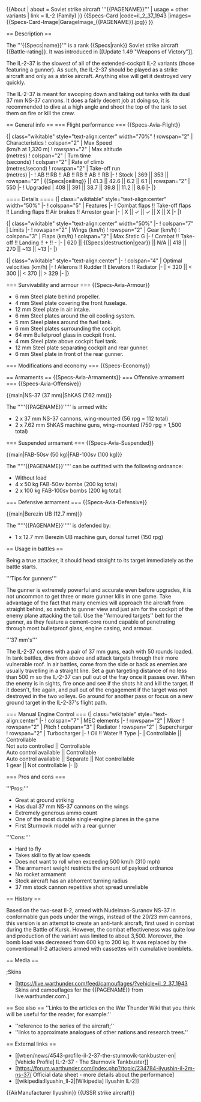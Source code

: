 {{About
| about = Soviet strike aircraft '''{{PAGENAME}}'''
| usage = other variants
| link = IL-2 (Family)
}}
{{Specs-Card
|code=il_2_37_1943
|images={{Specs-Card-Image|GarageImage_{{PAGENAME}}.jpg}}
}}

== Description ==
<!-- ''In the description, the first part should be about the history of and the creation and combat usage of the aircraft, as well as its key features. In the second part, tell the reader about the aircraft in the game. Insert a screenshot of the vehicle, so that if the novice player does not remember the vehicle by name, he will immediately understand what kind of vehicle the article is talking about.'' -->
The '''{{Specs|name}}''' is a rank {{Specs|rank}} Soviet strike aircraft {{Battle-rating}}. It was introduced in [[Update 1.49 "Weapons of Victory"]].

The IL-2-37 is the slowest of all of the extended-cockpit IL-2 variants (those featuring a gunner). As such, the IL-2-37 should be played as a strike aircraft and only as a strike aircraft. Anything else will get it destroyed very quickly.

The IL-2-37 is meant for swooping down and taking out tanks with its dual 37 mm NS-37 cannons. It does a fairly decent job at doing so, it is recommended to dive at a high angle and shoot the top of the tank to set them on fire or kill the crew.

== General info ==
=== Flight performance ===
{{Specs-Avia-Flight}}
<!-- ''Describe how the aircraft behaves in the air. Speed, manoeuvrability, acceleration and allowable loads - these are the most important characteristics of the vehicle.'' -->

{| class="wikitable" style="text-align:center" width="70%"
! rowspan="2" | Characteristics
! colspan="2" | Max Speed<br>(km/h at 1,320 m)
! rowspan="2" | Max altitude<br>(metres)
! colspan="2" | Turn time<br>(seconds)
! colspan="2" | Rate of climb<br>(metres/second)
! rowspan="2" | Take-off run<br>(metres)
|-
! AB !! RB !! AB !! RB !! AB !! RB
|-
! Stock
| 369 || 353 || rowspan="2" | {{Specs|ceiling}} || 41.3 || 42.6 || 6.2 || 6.1 || rowspan="2" | 550
|-
! Upgraded
| 408 || 391 || 38.7 || 39.8 || 11.2 || 8.6
|-
|}

==== Details ====
{| class="wikitable" style="text-align:center" width="50%"
|-
! colspan="5" | Features
|-
! Combat flaps !! Take-off flaps !! Landing flaps !! Air brakes !! Arrestor gear
|-
| X || ✓ || ✓ || X || X     <!-- ✓ -->
|-
|}

{| class="wikitable" style="text-align:center" width="50%"
|-
! colspan="7" | Limits
|-
! rowspan="2" | Wings (km/h)
! rowspan="2" | Gear (km/h)
! colspan="3" | Flaps (km/h)
! colspan="2" | Max Static G
|-
! Combat !! Take-off !! Landing !! + !! -
|-
| 620 <!-- {{Specs|destruction|body}} --> || {{Specs|destruction|gear}} || N/A || 418 || 270 || ~13 || ~13
|-
|}

{| class="wikitable" style="text-align:center"
|-
! colspan="4" | Optimal velocities (km/h)
|-
! Ailerons !! Rudder !! Elevators !! Radiator
|-
| < 320 || < 300 || < 370 || > 329
|-
|}

=== Survivability and armour ===
{{Specs-Avia-Armour}}
<!-- ''Examine the survivability of the aircraft. Note how vulnerable the structure is and how secure the pilot is, whether the fuel tanks are armoured, etc. Describe the armour, if there is any, and also mention the vulnerability of other critical aircraft systems.'' -->
* 6 mm Steel plate behind propeller.
* 4 mm Steel plate covering the front fuselage.
* 12 mm Steel plate in air intake.
* 6 mm Steel plates around the oil cooling system.
* 5 mm Steel plates around the fuel tank.
* 6 mm Steel plates surrounding the cockpit.
* 64 mm Bulletproof glass in cockpit front.
* 4 mm Steel plate above cockpit fuel tank.
* 12 mm Steel plate separating cockpit and rear gunner.
* 6 mm Steel plate in front of the rear gunner.

=== Modifications and economy ===
{{Specs-Economy}}

== Armaments ==
{{Specs-Avia-Armaments}}
=== Offensive armament ===
{{Specs-Avia-Offensive}}
<!-- ''Describe the offensive armament of the aircraft, if any. Describe how effective the cannons and machine guns are in a battle, and also what belts or drums are better to use. If there is no offensive weaponry, delete this subsection.'' -->
{{main|NS-37 (37 mm)|ShKAS (7.62 mm)}}

The '''''{{PAGENAME}}''''' is armed with:

* 2 x 37 mm NS-37 cannons, wing-mounted (56 rpg = 112 total)
* 2 x 7.62 mm ShKAS machine guns, wing-mounted (750 rpg = 1,500 total)

=== Suspended armament ===
{{Specs-Avia-Suspended}}
<!-- ''Describe the aircraft's suspended armament: additional cannons under the wings, bombs, rockets and torpedoes. This section is especially important for bombers and attackers. If there is no suspended weaponry remove this subsection.'' -->
{{main|FAB-50sv (50 kg)|FAB-100sv (100 kg)}}

The '''''{{PAGENAME}}''''' can be outfitted with the following ordnance:

* Without load
* 4 x 50 kg FAB-50sv bombs (200 kg total)
* 2 x 100 kg FAB-100sv bombs (200 kg total)

=== Defensive armament ===
{{Specs-Avia-Defensive}}
<!-- ''Defensive armament with turret machine guns or cannons, crewed by gunners. Examine the number of gunners and what belts or drums are better to use. If defensive weaponry is not available, remove this subsection.'' -->
{{main|Berezin UB (12.7 mm)}}

The '''''{{PAGENAME}}''''' is defended by:

* 1 x 12.7 mm Berezin UB machine gun, dorsal turret (150 rpg)

== Usage in battles ==
<!-- ''Describe the tactics of playing in the aircraft, the features of using aircraft in a team and advice on tactics. Refrain from creating a "guide" - do not impose a single point of view, but instead, give the reader food for thought. Examine the most dangerous enemies and give recommendations on fighting them. If necessary, note the specifics of the game in different modes (AB, RB, SB).'' -->
Being a true attacker, it should head straight to its target immediately as the battle starts.

'''Tips for gunners'''

The gunner is extremely powerful and accurate even before upgrades, it is not uncommon to get three or more gunner kills in one game. Take advantage of the fact that many enemies will approach the aircraft from straight behind, so switch to gunner view and just aim for the cockpit of the enemy plane attacking the tail. Use the ''Armoured targets'' belt for the gunner, as they feature a cement-core round capable of penetrating through most bulletproof glass, engine casing, and armour.

'''37 mm's'''

The IL-2-37 comes with a pair of 37 mm guns, each with 50 rounds loaded. In tank battles, dive from above and attack targets through their more vulnerable roof. In air battles, come from the side or back as enemies are usually travelling in a straight line. Set a gun targeting distance of no less than 500 m so the IL-2-37 can pull out of the fray once it passes over. When the enemy is in sights, fire once and see if the shots hit and kill the target. If it doesn't, fire again, and pull out of the engagement if the target was not destroyed in the two volleys. Go around for another pass or focus on a new ground target in the IL-2-37's flight path.

=== Manual Engine Control ===
{| class="wikitable" style="text-align:center"
|-
! colspan="7" | MEC elements
|-
! rowspan="2" | Mixer
! rowspan="2" | Pitch
! colspan="3" | Radiator
! rowspan="2" | Supercharger
! rowspan="2" | Turbocharger
|-
! Oil !! Water !! Type
|-
| Controllable || Controllable<br>Not auto controlled || Controllable<br>Auto control available || Controllable<br>Auto control available || Separate || Not controllable<br>1 gear || Not controllable
|-
|}

=== Pros and cons ===
<!-- ''Summarise and briefly evaluate the vehicle in terms of its characteristics and combat effectiveness. Mark its pros and cons in the bulleted list. Try not to use more than 6 points for each of the characteristics. Avoid using categorical definitions such as "bad", "good" and the like - use substitutions with softer forms such as "inadequate" and "effective".'' -->

'''Pros:'''
* Great at ground striking
* Has dual 37 mm NS-37 cannons on the wings
* Extremely generous ammo count
* One of the most durable single-engine planes in the game
* First Sturmovik model with a rear gunner

'''Cons:'''
* Hard to fly
* Takes skill to fly at low speeds
* Does not want to roll when exceeding 500 km/h (310 mph)
* The armament weight restricts the amount of payload ordnance
* No rocket armament
* Stock aircraft has an abhorrent turning radius
* 37 mm stock cannon repetitive shot spread unreliable

== History ==
<!-- ''Describe the history of the creation and combat usage of the aircraft in more detail than in the introduction. If the historical reference turns out to be too long, take it to a separate article, taking a link to the article about the vehicle and adding a block "/History" (example: <nowiki>https://wiki.warthunder.com/(Vehicle-name)/History</nowiki>) and add a link to it here using the <code>main</code> template. Be sure to reference text and sources by using <code><nowiki><ref></ref></nowiki></code>, as well as adding them at the end of the article with <code><nowiki><references /></nowiki></code>. This section may also include the vehicle's dev blog entry (if applicable) and the in-game encyclopedia description (under <code><nowiki>=== In-game description ===</nowiki></code>, also if applicable).'' -->

Based on the two-seat Il-2, armed with Nudelman-Suranov NS-37 in conformable gun pods under the wings, instead of the 20/23 mm cannons, this version is an attempt to create an anti-tank aircraft, first used in combat during the Battle of Kursk. However, the combat effectiveness was quite low and production of the variant was limited to about 3,500. Moreover, the bomb load was decreased from 600 kg to 200 kg. It was replaced by the conventional Il-2 attackers armed with cassettes with cumulative bomblets.

== Media ==
<!-- ''Excellent additions to the article would be video guides, screenshots from the game, and photos.'' -->

;Skins
* [https://live.warthunder.com/feed/camouflages/?vehicle=il_2_37_1943 Skins and camouflages for the {{PAGENAME}} from live.warthunder.com.]

== See also ==
''Links to the articles on the War Thunder Wiki that you think will be useful for the reader, for example:''
* ''reference to the series of the aircraft;''
* ''links to approximate analogues of other nations and research trees.''

== External links ==
<!-- ''Paste links to sources and external resources, such as:''
* ''topic on the official game forum;''
* ''other literature.'' -->

* [[wt:en/news/4543-profile-il-2-37-the-sturmovik-tankbuster-en|[Vehicle Profile] IL-2-37 - The Sturmovik Tankbuster]]
* [https://forum.warthunder.com/index.php?/topic/234784-ilyushin-il-2m-ns-37/ Official data sheet - more details about the performance]
* [[wikipedia:Ilyushin_Il-2|[WIkipedia] Ilyushin IL-2]]

{{AirManufacturer Ilyushin}}
{{USSR strike aircraft}}